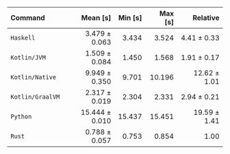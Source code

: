 | Command | Mean [s] | Min [s] | Max [s] | Relative |
|:---|---:|---:|---:|---:|
| `Haskell` | 3.479 ± 0.063 | 3.434 | 3.524 | 4.41 ± 0.33 |
| `Kotlin/JVM` | 1.509 ± 0.084 | 1.450 | 1.568 | 1.91 ± 0.17 |
| `Kotlin/Native` | 9.949 ± 0.350 | 9.701 | 10.196 | 12.62 ± 1.01 |
| `Kotlin/GraalVM` | 2.317 ± 0.019 | 2.304 | 2.331 | 2.94 ± 0.21 |
| `Python` | 15.444 ± 0.010 | 15.437 | 15.451 | 19.59 ± 1.41 |
| `Rust` | 0.788 ± 0.057 | 0.753 | 0.854 | 1.00 |
